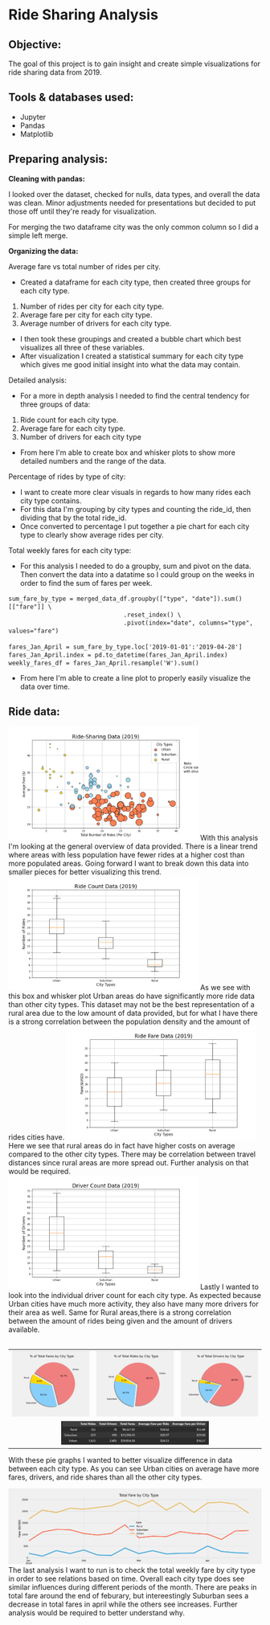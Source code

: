 # Ride Sharing Analysis

## Objective: 
The goal of this project is to gain insight and create simple visualizations for ride sharing data from 2019.

## Tools & databases used:
- Jupyter
- Pandas
- Matplotlib

## Preparing analysis:

**Cleaning with pandas:**

I looked over the dataset, checked for nulls, data types, and overall the data was clean. Minor adjustments needed for presentations but decided to put those off until they're ready for visualization.

For merging the two dataframe city was the only common column so I did a simple left merge.

**Organizing the data:**

Average fare vs total number of rides per city.
- Created a dataframe for each city type, then created three groups for each city type.
 1) Number of rides per city for each city type.
2) Average fare per city for each city type.
3) Average number of drivers for each city type.
- I then took these groupings and created a bubble chart which best visualizes all three of these variables.
- After visualization I created a statistical summary for each city type which gives me good initial insight into what the data may contain.

Detailed analysis:
- For a more in depth analysis I needed to find the central tendency for three groups of data:
1) Ride count for each city type.
2) Average fare for each city type.
3) Number of drivers for each city type
- From here I'm able to create box and whisker plots to show more detailed numbers and the range of the data.

Percentage of rides by type of city:
- I want to create more clear visuals in regards to how many rides each city type contains.
- For this data I'm grouping by city types and counting the ride_id, then dividing that by the total ride_id.
- Once converted to percentage I put together a pie chart for each city type to clearly show average rides per city.

Total weekly fares for each city type:
- For this analysis I needed to do a groupby, sum and pivot on the data. Then convert the data into a datatime so I could group on the weeks in order to find the sum of fares per week.
```
sum_fare_by_type = merged_data_df.groupby(["type", "date"]).sum()[["fare"]] \
                                .reset_index() \
                                .pivot(index="date", columns="type", values="fare")

fares_Jan_April = sum_fare_by_type.loc['2019-01-01':'2019-04-28']
fares_Jan_April.index = pd.to_datetime(fares_Jan_April.index)
weekly_fares_df = fares_Jan_April.resample('W').sum()
```
- From here I'm able to create a line plot to properly easily visualize the data over time.

## Ride data:

<img src="https://github.com/Ryndine/ride_sharing_analysis/blob/main/Analysis/ride_share_data.png" width="75%" height="75%">  
With this analysis I'm looking at the general overview of data provided. There is a linear trend where areas with less population have fewer rides at a higher cost than more populated areas. Going forward I want to break down this data into smaller pieces for better visualizing this trend.

<img src="https://github.com/Ryndine/ride_sharing_analysis/blob/main/Analysis/ride_count_data.png" width="75%" height="75%">  
As we see with this box and whisker plot Urban areas do have significantly more ride data than other city types. This dataset may not be the best representation of a rural area due to the low amount of data provided, but for what I have there is a strong correlation between the population density and the amount of rides cities have.

<img src="https://github.com/Ryndine/ride_sharing_analysis/blob/main/Analysis/ride_fare_data.png" width="75%" height="75%">  
Here we see that rural areas do in fact have higher costs on average compared to the other city types. There may be correlation between travel distances since rural areas are more spread out. Further analysis on that would be required.

<img src="https://github.com/Ryndine/ride_sharing_analysis/blob/main/Analysis/driver_count_data.png" width="75%" height="75%">  
Lastly I wanted to look into the individual driver count for each city type. As expected because Urban cities have much more activity, they also have many more drivers for their area as well. Same for Rural areas,there is a strong correlation between the amount of rides being given and the amount of drivers available.
<br/><br/>
<table>
  <tr>
    <td><img src="https://github.com/Ryndine/ride_sharing_analysis/blob/main/Analysis/perc_type_pie.png" width="100%" height="100%"></td>
    <td><img src="https://github.com/Ryndine/ride_sharing_analysis/blob/main/Analysis/perc_ride_pie.png" width="100%" height="100%"></td>
    <td><img src="https://github.com/Ryndine/ride_sharing_analysis/blob/main/Analysis/perc_drivers_pie.png" width="100%" height="100%"></td>
  </tr>
  <tr>
    <td colspan="3" align="center"><img src="https://github.com/Ryndine/ride_sharing_analysis/blob/main/Analysis/summary_table.jpg" width="60%" height="60%"></td>
  </tr>
 </table>

With these pie graphs I wanted to better visualize difference in data between each city type. As you can see Urban cities on average have more fares, drivers, and ride shares than all the other city types.

<img src="https://github.com/Ryndine/ride_sharing_analysis/blob/main/Analysis/fare_summary.png" width="100%" height="100%">
The last analysis I want to run is to check the total weekly fare by city type in order to see relations based on time. Overall each city type does see similar influences during different periods of the month. There are peaks in total fare around the end of feburary, but intereestingly Suburban sees a decrease in total fares in april while the others see increases. Further analysis would be required to better understand why.
